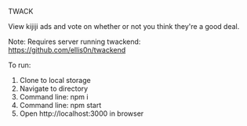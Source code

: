 TWACK

View kijiji ads and vote on whether or not you think they're a good deal.

Note:
Requires server running twackend:
https://github.com/ellis0n/twackend

To run:
1. Clone to local storage
2. Navigate to directory
2. Command line: npm i
3. Command line: npm start
4. Open http://localhost:3000 in browser


